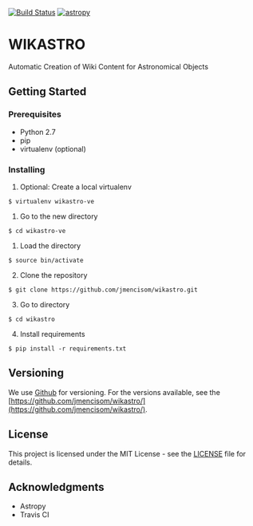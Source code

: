 [![Build Status](https://travis-ci.org/jmencisom/wikastro.svg?branch=master)](https://travis-ci.org/jmencisom/wikastro)
[![astropy](http://img.shields.io/badge/powered%20by-AstroPy-orange.svg?style=flat)](http://www.astropy.org/)

# WIKASTRO
Automatic Creation of Wiki Content for Astronomical Objects

## Getting Started

### Prerequisites

* Python 2.7
* pip
* virtualenv (optional)

### Installing

1. Optional: Create a local virtualenv 
```
$ virtualenv wikastro-ve
```
  1. Go to the new directory
```
$ cd wikastro-ve
```
  1. Load the directory
```
$ source bin/activate
```
2. Clone the repository
```
$ git clone https://github.com/jmencisom/wikastro.git
```
3. Go to directory
```
$ cd wikastro
```
4. Install requirements
```
$ pip install -r requirements.txt
```

## Versioning

We use [Github](http://github.com/) for versioning. For the versions available, see the [https://github.com/jmencisom/wikastro/](https://github.com/jmencisom/wikastro/). 

## License

This project is licensed under the MIT License - see the [LICENSE](LICENSE) file for details.

## Acknowledgments

* Astropy
* Travis CI
